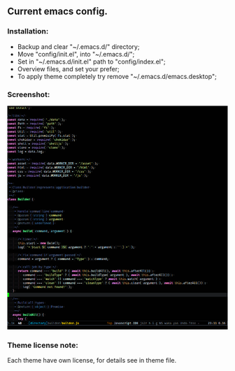 ## Current emacs config.

### Installation:
* Backup and clear "~/.emacs.d/" directory;
* Move "config/init.el", into "~/.emacs.d/";
* Set in "~/.emacs.d/init.el" path to "config/index.el";
* Overview files, and set your prefer;
* To apply theme completely try remove "~/.emacs.d/emacs.desktop";

### Screenshot:
![Image of editor](https://raw.githubusercontent.com/sashlex/emacs-config/master/img/screenshot.png)

### Theme license note:
Each theme have own license, for details see in theme file.
